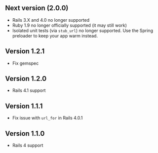 ## Next version (2.0.0) ##

* Rails 3.X and 4.0 no longer supported
* Ruby 1.9 no longer officially supported (it may still work)
* Isolated unit tests (via `stub_url`) no longer supported. Use the
  Spring preloader to keep your app warm instead.

## Version 1.2.1 ##

* Fix gemspec

## Version 1.2.0 ##

* Rails 4.1 support

## Version 1.1.1 ##

* Fix issue with `url_for` in Rails 4.0.1

## Version 1.1.0 ##

* Rails 4 support
